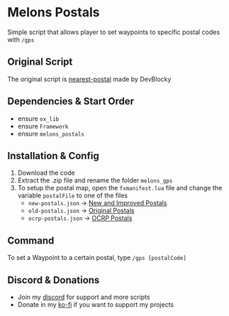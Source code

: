# Melons Postals
Simple script that allows player to set waypoints to specific postal codes with `/gps`

## Original Script
The original script is [nearest-postal](https://github.com/DevBlocky/nearest-postal) made by DevBlocky

## Dependencies & Start Order
- ensure `ox_lib`
- ensure `Framework`
- ensure `melons_postals`

## Installation & Config
1. Download the code
2. Extract the .zip file and rename the folder `melons_gps`
3. To setup the postal map, open the `fxmanifest.lua` file and change the variable `postalFile` to one of the files
    - `new-postals.json` -> [New and Improved Postals](https://forum.fivem.net/t/release-postal-code-map-new-improved-v1-1/147458)
    - `old-postals.json` -> [Original Postals](https://forum.fivem.net/t/release-modified-street-names-w-postal-numbers/8717)
    - `ocrp-postals.json` -> [OCRP Postals](https://forum.fivem.net/t/release-ocrp-community-releases/166277)

## Command
To set a Waypoint to a certain postal, type `/gps [postalCode]`

## Discord & Donations
- Join my [discord](https://discord.gg/RxpNTx2YKZ) for support and more scripts
- Donate in my [ko-fi](https://ko-fi.com/ilmelons) if you want to support my projects